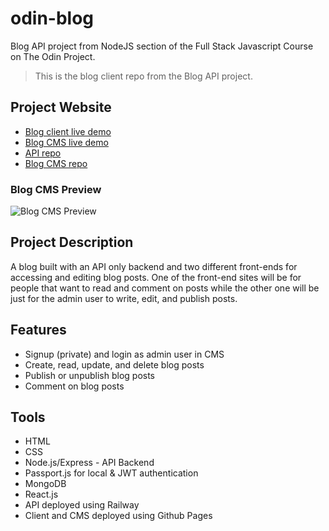 # odin-blog
Blog API project from NodeJS section of the Full Stack Javascript Course on The Odin Project.
> This is the blog client repo from the Blog API project.

## Project Website
- [Blog client live demo](https://mraffia.github.io/odin-blog)
- [Blog CMS live demo](https://mraffia.github.io/odin-blog-cms)
- [API repo](https://github.com/mraffia/odin-blog-api)
- [Blog CMS repo](https://github.com/mraffia/odin-blog-cms)

### Blog CMS Preview
![Blog CMS Preview](https://media.giphy.com/media/DjsilnWDU5KHG3hR4M/giphy.gif)

## Project Description
A blog built with an API only backend and two different front-ends for accessing and editing blog posts. One of the front-end sites will be for people that want to read and comment on posts while the other one will be just for the admin user to write, edit, and publish posts.

## Features
- Signup (private) and login as admin user in CMS
- Create, read, update, and delete blog posts
- Publish or unpublish blog posts
- Comment on blog posts

## Tools
- HTML
- CSS
- Node.js/Express - API Backend
- Passport.js for local & JWT authentication
- MongoDB
- React.js
- API deployed using Railway
- Client and CMS deployed using Github Pages
